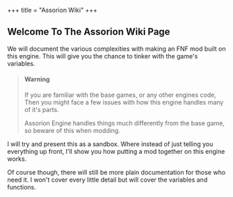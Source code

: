 +++
title = "Assorion Wiki"
+++

## Welcome To The Assorion Wiki Page

We will document the various complexities with making an FNF mod built on this engine.
This will give you the chance to tinker with the game's variables.


> #### Warning
>
> If you are familiar with the base games, or any other engines code,
> Then you might face a few issues with how this engine handles many of it's parts.
>
> Assorion Engine handles things much differently from the base game, so beware of this when modding.
>‎ 
‎ ‎ ‎ 

I will try and present this as a sandbox. Where instead of just telling you everything up front,
I'll show you how putting a mod together on this engine works.

Of course though, there will still be more plain documentation for those who need it.
I won't cover every little detail but will cover the variables and functions.

